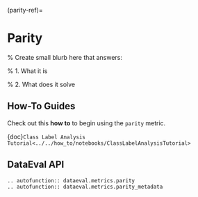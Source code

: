 (parity-ref)=
# Parity

% Create small blurb here that answers:

% 1. What it is

% 2. What does it solve

## How-To Guides

Check out this **how to** to begin using the `parity` metric.

{doc}`Class Label Analysis Tutorial<../../how_to/notebooks/ClassLabelAnalysisTutorial>`

## DataEval API

```{eval-rst}
.. autofunction:: dataeval.metrics.parity
.. autofunction:: dataeval.metrics.parity_metadata
```
